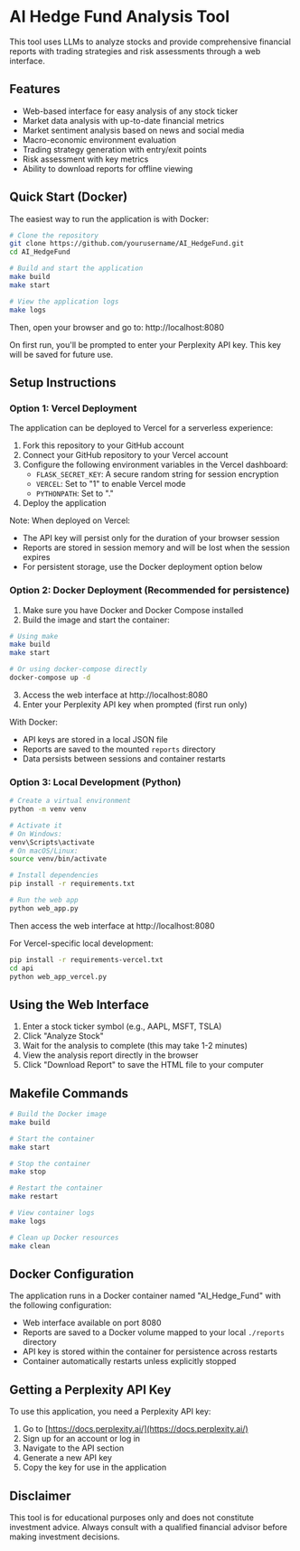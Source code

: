 # AI Hedge Fund Analysis Tool

This tool uses LLMs to analyze stocks and provide comprehensive financial reports with trading strategies and risk assessments through a web interface.

## Features

- Web-based interface for easy analysis of any stock ticker
- Market data analysis with up-to-date financial metrics
- Market sentiment analysis based on news and social media
- Macro-economic environment evaluation
- Trading strategy generation with entry/exit points
- Risk assessment with key metrics
- Ability to download reports for offline viewing

## Quick Start (Docker)

The easiest way to run the application is with Docker:

```bash
# Clone the repository
git clone https://github.com/yourusername/AI_HedgeFund.git
cd AI_HedgeFund

# Build and start the application
make build
make start

# View the application logs
make logs
```

Then, open your browser and go to: http://localhost:8080

On first run, you'll be prompted to enter your Perplexity API key. This key will be saved for future use.

## Setup Instructions

### Option 1: Vercel Deployment

The application can be deployed to Vercel for a serverless experience:

1. Fork this repository to your GitHub account
2. Connect your GitHub repository to your Vercel account
3. Configure the following environment variables in the Vercel dashboard:
   - `FLASK_SECRET_KEY`: A secure random string for session encryption
   - `VERCEL`: Set to "1" to enable Vercel mode
   - `PYTHONPATH`: Set to "."
4. Deploy the application

Note: When deployed on Vercel:
- The API key will persist only for the duration of your browser session
- Reports are stored in session memory and will be lost when the session expires
- For persistent storage, use the Docker deployment option below

### Option 2: Docker Deployment (Recommended for persistence)

1. Make sure you have Docker and Docker Compose installed
2. Build the image and start the container:

```bash
# Using make
make build
make start

# Or using docker-compose directly
docker-compose up -d
```

3. Access the web interface at http://localhost:8080
4. Enter your Perplexity API key when prompted (first run only)

With Docker:
- API keys are stored in a local JSON file
- Reports are saved to the mounted `reports` directory
- Data persists between sessions and container restarts

### Option 3: Local Development (Python)

```bash
# Create a virtual environment
python -m venv venv

# Activate it
# On Windows:
venv\Scripts\activate
# On macOS/Linux:
source venv/bin/activate

# Install dependencies
pip install -r requirements.txt

# Run the web app
python web_app.py
```

Then access the web interface at http://localhost:8080

For Vercel-specific local development:

```bash
pip install -r requirements-vercel.txt
cd api
python web_app_vercel.py
```

## Using the Web Interface

1. Enter a stock ticker symbol (e.g., AAPL, MSFT, TSLA)
2. Click "Analyze Stock"
3. Wait for the analysis to complete (this may take 1-2 minutes)
4. View the analysis report directly in the browser
5. Click "Download Report" to save the HTML file to your computer

## Makefile Commands

```bash
# Build the Docker image
make build

# Start the container
make start

# Stop the container
make stop

# Restart the container
make restart

# View container logs
make logs

# Clean up Docker resources
make clean
```

## Docker Configuration

The application runs in a Docker container named "AI_Hedge_Fund" with the following configuration:

- Web interface available on port 8080
- Reports are saved to a Docker volume mapped to your local `./reports` directory
- API key is stored within the container for persistence across restarts
- Container automatically restarts unless explicitly stopped

## Getting a Perplexity API Key

To use this application, you need a Perplexity API key:

1. Go to [https://docs.perplexity.ai/](https://docs.perplexity.ai/)
2. Sign up for an account or log in
3. Navigate to the API section
4. Generate a new API key
5. Copy the key for use in the application

## Disclaimer

This tool is for educational purposes only and does not constitute investment advice. Always consult with a qualified financial advisor before making investment decisions.